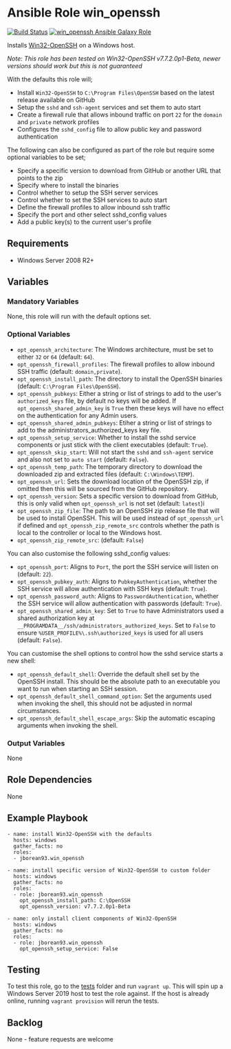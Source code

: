# Ansible Role win_openssh

[![Build Status](https://travis-ci.org/jborean93/ansible-role-win_openssh.svg?branch=master)](https://travis-ci.org/jborean93/ansible-role-win_openssh)
[![win_openssh Ansible Galaxy Role](https://img.shields.io/ansible/role/31890.svg)](https://galaxy.ansible.com/jborean93/win_openssh)

Installs [Win32-OpenSSH](https://github.com/PowerShell/Win32-OpenSSH) on a
Windows host.

_Note: This role has been tested on Win32-OpenSSH v7.7.2.0p1-Beta, newer versions should work but this is not guaranteed_

With the defaults this role will;

* Install `Win32-OpenSSH` to `C:\Program Files\OpenSSH` based on the latest release available on GitHub
* Setup the `sshd` and `ssh-agent` services and set them to auto start
* Create a firewall rule that allows inbound traffic on port `22` for the `domain` and `private` network profiles
* Configures the `sshd_config` file to allow public key and password authentication

The following can also be configured as part of the role but require some
optional variables to be set;

* Specify a specific version to download from GitHub or another URL that points to the zip
* Specify where to install the binaries
* Control whether to setup the SSH server services
* Control whether to set the SSH services to auto start
* Define the firewall profiles to allow inbound ssh traffic
* Specify the port and other select sshd\_config values
* Add a public key(s) to the current user's profile


## Requirements

* Windows Server 2008 R2+


## Variables

### Mandatory Variables

None, this role will run with the default options set.

### Optional Variables

* `opt_openssh_architecture`: The Windows architecture, must be set to either `32` or `64` (default: `64`).
* `opt_openssh_firewall_profiles`: The firewall profiles to allow inbound SSH traffic (default: `domain,private`).
* `opt_openssh_install_path`: The directory to install the OpenSSH binaries (default: `C:\Program Files\OpenSSH`).
* `opt_openssh_pubkeys`: Either a string or list of strings to add to the user's `authorized_keys` file, by default no keys will be added. If `opt_openssh_shared_admin_key` is `True` then these keys will have no effect on the authentication for any Admin users.
* `opt_openssh_shared_admin_pubkeys`: Etiher a string or list of strings to add to the administrators_authorized_keys key file.
* `opt_openssh_setup_service`: Whether to install the sshd service components or just stick with the client executables (default: `True`).
* `opt_openssh_skip_start`: Will not start the `sshd` and `ssh-agent` service and also not set to `auto start` (default: `False`).
* `opt_openssh_temp_path`: The temporary directory to download the downloaded zip and extracted files (default: `C:\Windows\TEMP`).
* `opt_openssh_url`: Sets the download location of the OpenSSH zip, if omitted then this will be sourced from the GitHub repository.
* `opt_openssh_version`: Sets a specific version to download from GitHub, this is only valid when `opt_openssh_url` is not set (default: `latest`)i
* `opt_openssh_zip_file`: The path to an OpenSSH zip release file that will be used to install OpenSSH. This will be used instead of `opt_openssh_url` if defined and `opt_openssh_zip_remote_src` controls whether the path is local to the controller or local to the Windows host.
* `opt_openssh_zip_remote_src`: (default: `False`)

You can also customise the following sshd\_config values:

* `opt_openssh_port`: Aligns to `Port`, the port the SSH service will listen on (default: `22`).
* `opt_openssh_pubkey_auth`: Aligns to `PubkeyAuthentication`, whether the SSH service will allow authentication with SSH keys (default: `True`).
* `opt_openssh_password_auth`: Aligns to `PasswordAuthentication`, whether the SSH service will allow authentication with passwords (default: `True`).
* `opt_openssh_shared_admin_key`: Set to `True` to have Administrators used a shared authorization key at `__PROGRAMDATA__/ssh/administrators_authorized_keys`. Set to `False` to ensure `%USER_PROFILE%\.ssh\authorized_keys` is used for all users (default: `False`).

You can customise the shell options to control how the sshd service starts a new shell:

* `opt_openssh_default_shell`: Override the default shell set by the OpenSSH install. This should be the absolute path to an executable you want to run when starting an SSH session.
* `opt_openssh_default_shell_command_option`: Set the arguments used when invoking the shell, this should not be adjusted in normal circumstances.
* `opt_openssh_default_shell_escape_args`: Skip the automatic escaping arguments when invoking the shell.

### Output Variables

None


## Role Dependencies

None


## Example Playbook

```
- name: install Win32-OpenSSH with the defaults
  hosts: windows
  gather_facts: no
  roles:
  - jborean93.win_openssh

- name: install specific version of Win32-OpenSSH to custom folder
  hosts: windows
  gather_facts: no
  roles:
  - role: jborean93.win_openssh
    opt_openssh_install_path: C:\OpenSSH
    opt_openssh_version: v7.7.2.0p1-Beta

- name: only install client components of Win32-OpenSSH
  hosts: windows
  gather_facts: no
  roles:
  - role: jborean93.win_openssh
    opt_openssh_setup_service: False
```


## Testing

To test this role, go to the [tests](tests) folder and run `vagrant up`. This
will spin up a Windows Server 2019 host to test the role against. If the host
is already online, running `vagrant provision` will rerun the tests.


## Backlog

None - feature requests are welcome

